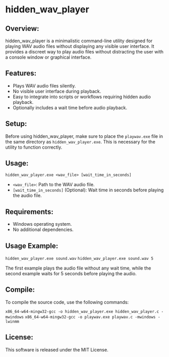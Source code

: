 # hidden_wav_player
## Overview:

hidden_wav_player is a minimalistic command-line utility designed for playing WAV audio files without displaying any visible user interface. It provides a discreet way to play audio files without distracting the user with a console window or graphical interface.

## Features:

- Plays WAV audio files silently.
- No visible user interface during playback.
- Easy to integrate into scripts or workflows requiring hidden audio playback.
- Optionally includes a wait time before audio playback.

## Setup:

Before using hidden_wav_player, make sure to place the `playwav.exe` file in the same directory as `hidden_wav_player.exe`. This is necessary for the utility to function correctly.

## Usage:

`hidden_wav_player.exe <wav_file> [wait_time_in_seconds]`

- `<wav_file>`: Path to the WAV audio file.
- `[wait_time_in_seconds]` (Optional): Wait time in seconds before playing the audio file.

## Requirements:

- Windows operating system.
- No additional dependencies.

## Usage Example:

`hidden_wav_player.exe sound.wav`
`hidden_wav_player.exe sound.wav 5`

The first example plays the audio file without any wait time, while the second example waits for 5 seconds before playing the audio.

## Compile:
To compile the source code, use the following commands:

`x86_64-w64-mingw32-gcc -o hidden_wav_player.exe hidden_wav_player.c -mwindows`
`x86_64-w64-mingw32-gcc -o playwav.exe playwav.c -mwindows -lwinmm`

## License:
This software is released under the MIT License.
